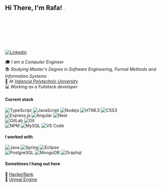 <h2> Hi There, I'm Rafa!  <img src="https://media.giphy.com/media/hvRJCLFzcasrR4ia7z/giphy.gif" width="3%"></h2>   

[![Linkedin](https://img.shields.io/badge/-LinkedIn-blue?style=flat&logo=Linkedin&logoColor=white&link=https://es.linkedin.com/in/boralbgra/)](https://www.linkedin.com/in/rafa-esparza-387486114/)&nbsp;

:mortar_board: *I am a Computer Engineer*   
:books: *Studying Master's Degree in Software Engineering, Formal Methods and Information Systems*   
:pushpin: *At [Valencia Polytechnic University](http://www.upv.es)*   
:computer: *Working as a Fullstack developer*  

#### Current stack
![TypeScript](https://img.shields.io/badge/-TypeScript-black?style=flat-square&logo=typeScript)
![JavaScript](https://img.shields.io/badge/-JavaScript-black?style=flat-square&logo=javascript)
![Nodejs](https://img.shields.io/badge/-Nodejs-black?style=flat-square&logo=Node.js)
![HTML5](https://img.shields.io/badge/-HTML5-black?style=flat-square&logo=html5&logoColor=white)
![CSS3](https://img.shields.io/badge/-CSS3-black?style=flat-square&logo=css3)   
![Express.js](https://img.shields.io/badge/-Express-black?style=flat-square&logo=express)
![Angular](https://img.shields.io/badge/-Angular-black?style=flat-square&logo=angular)
![Nest](https://img.shields.io/badge/-Nestjs-black?style=flat-square&logo=Nest.js)   
![GitLab](https://img.shields.io/badge/-GitLab-black?style=flat-square&logo=gitlab)
![Git](https://img.shields.io/badge/-Git-black?style=flat-square&logo=git)     
![NPM](https://img.shields.io/badge/-NPM-black?style=flat-square&logo=npm)
![MySQL](https://img.shields.io/badge/-MySQL-black?style=flat-square&logo=mysql)
![VS Code](https://img.shields.io/badge/-VS_Code-black?style=flat-square&logo=visualstudiocode)

#### I worked with
![Java](https://img.shields.io/badge/-Java-black?style=flat-square&logo=java)
![Spring](https://img.shields.io/badge/-Spring-black?style=flat-square&logo=spring)
![Eclipse](https://img.shields.io/badge/-Eclipse-black?style=flat-square&logo=eclipse)   
![PostgreSQL](https://img.shields.io/badge/-PostgreSQL-black?style=flat-square&logo=postgresql)
![MongoDB](https://img.shields.io/badge/-Mongodb-black?style=flat-square&logo=mongodb)
![Graphql](https://img.shields.io/badge/-Graphql-black?style=flat-square&logo=graphql)

#### Sometimes I hang out here
:small_red_triangle: [HackerRank](https://www.hackerrank.com/fytta)    
:small_red_triangle_down: [Unreal Engine](https://dev.epicgames.com/community/profile/eME7K/fytta)   

